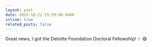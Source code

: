 ```yaml
---
layout: post
date: 2015-10-22 15:59:00-0400
inline: true
related_posts: false
---
```

<!-- 
A simple inline announcement.
-->
 Great news, I got the Deloitte Foundation Doctoral Fellowship! :sparkles: :smile: